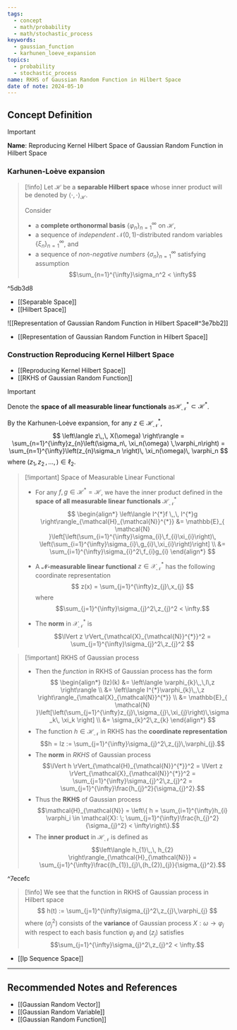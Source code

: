 ```yaml
---
tags:
  - concept
  - math/probability
  - math/stochastic_process
keywords:
  - gaussian_function
  - karhunen_loeve_expansion
topics:
  - probability
  - stochastic_process
name: RKHS of Gaussian Random Function in Hilbert Space
date of note: 2024-05-10
---
```


## Concept Definition

>[!important]
>**Name**:  Reproducing Kernel Hilbert Space of Gaussian Random Function in Hilbert Space

### Karhunen-Loève expansion

>[!info]
>Let $\mathcal{H}$ be a **separable Hilbert space** whose inner product will be denoted by $\left\langle \cdot , \cdot \right\rangle_{\mathcal{H}}$. 
>
>Consider
>- a **complete orthonormal basis** $\{\varphi_n\}_{n=1}^{\infty}$ on $\mathcal{H}$, 
>- a  sequence of *independent* $\mathcal{N}(0, 1)$-distributed random variables $\{\xi_n\}_{n=1}^{\infty}$, and 
>- a sequence of *non-negative numbers* $\{\sigma_n\}_{n=1}^{\infty}$ satisfying assumption $$\sum_{n=1}^{\infty}\sigma_n^2 < \infty$$ 

^5db3d8

- [[Separable Space]]
- [[Hilbert Space]]

![[Representation of Gaussian Random Function in Hilbert Space#^3e7bb2]]

- [[Representation of Gaussian Random Function in Hilbert Space]]

### Construction Reproducing Kernel Hilbert Space

- [[Reproducing Kernel Hilbert Space]]
- [[RKHS of Gaussian Random Function]]

>[!important] 
>Denote the **space of all measurable linear functionals** as$\mathcal{H}_{\mathcal{N}}^{*} \subset \mathcal{H}^{*}$. 
>
>By the Karhunen-Loève expansion, for any $z\in \mathcal{H}_{\mathcal{N}}^{*}$,
>$$
>\left\langle  z\,,\, X(\omega)   \right\rangle = \sum_{n=1}^{\infty}z_{n}\left(\sigma_n\, \xi_n(\omega) \,\varphi_n\right) = \sum_{n=1}^{\infty}\left(z_{n}\sigma_n \right)\, \xi_n(\omega)\, \varphi_n
>$$
>where $(z_{1},z_{2} \,{,}\ldots{,}\,) \in \ell_{2}$.

>[!important] Space of Measurable Linear Functional
>- For any $f, g \in \mathcal{H}^{*} =\mathcal{H}$, we have the inner product defined in the **space of all measurable linear functionals** $\mathcal{H}_{\mathcal{N}}^{*}$
>$$
>\begin{align*}
>\left\langle I^{*}f  \,,\, I^{*}g  \right\rangle_{\mathcal{H}_{\mathcal{N}}^{*}} &= \mathbb{E}_{ \mathcal{N} }\left[\left(\sum_{i=1}^{\infty}\sigma_{i}\,f_{i}\xi_{i}\right)\, \left(\sum_{i=1}^{\infty}\sigma_{i}\,g_{i}\,\xi_{i}\right)\right] \\
>&= \sum_{i=1}^{\infty}\sigma_{i}^2\,f_{i}g_{i}
>\end{align*}
>$$
>
>- A **$\mathcal{N}$-measurable linear functional** $z\in \mathcal{X}_{\mathcal{N}}^{*}$ has the following coordinate representation
>$$
>z(x) = \sum_{j=1}^{\infty}z_{j}\,x_{j}
>$$
>where $$\sum_{j=1}^{\infty}\sigma_{j}^2\,z_{j}^2 < \infty.$$
>- The **norm** in $\mathcal{X}_{\mathcal{N}}^{*}$ is $$\lVert z \rVert_{\mathcal{X}_{\mathcal{N}}^{*}}^2 = \sum_{j=1}^{\infty}\sigma_{j}^2\,z_{j}^2 $$

>[!important] RKHS of Gaussian process 
>- Then the *function* in RKHS of Gaussian process has the form
>$$
>\begin{align*}
>(Iz)(k) &= \left\langle  \varphi_{k}\,,\,I\,z \right\rangle \\
>&= \left\langle  I^{*}\varphi_{k}\,,\,z  \right\rangle_{\mathcal{X}_{\mathcal{N}}^{*}} \\
>&= \mathbb{E}_{ \mathcal{N} }\left[\left(\sum_{j=1}^{\infty}z_{j}\,\sigma_{j}\,\xi_{j}\right)\,\sigma_k\, \xi_k  \right] \\
>&= \sigma_{k}^2\,z_{k}
>\end{align*}
>$$
>- The function $h\in \mathcal{H}_{\mathcal{N}}$ in RKHS has the **coordinate representation**  $$h = Iz := \sum_{j=1}^{\infty}\sigma_{j}^2\,z_{j}\,\varphi_{j}.$$
>- The **norm** in  *RKHS* of Gaussian process $$\lVert h \rVert_{\mathcal{H}_{\mathcal{N}}^{*}}^2 = \lVert z \rVert_{\mathcal{X}_{\mathcal{N}}^{*}}^2 = \sum_{j=1}^{\infty}\sigma_{j}^2\,z_{j}^2 = \sum_{j=1}^{\infty}\frac{h_{j}^2}{\sigma_{j}^2}.$$ 
>- Thus the **RKHS** of Gaussian process $$\mathcal{H}_{\mathcal{N}} = \left\{ h = \sum_{i=1}^{\infty}h_{i} \varphi_i \in \mathcal{X}:  \; \sum_{j=1}^{\infty}\frac{h_{j}^2}{\sigma_{j}^2} < \infty\right\}.$$
>- The **inner product** in $\mathcal{H}_{\mathcal{N}}$ is defined as $$\left\langle  h_{1}\,,\, h_{2}  \right\rangle_{\mathcal{H}_{\mathcal{N}}} = \sum_{j=1}^{\infty}\frac{(h_{1})_{j}\,(h_{2})_{j}}{\sigma_{j}^2}.$$

^7ecefc

>[!info]
>We see that the function in RKHS of Gaussian process in Hilbert space
>$$
>h(t) := \sum_{j=1}^{\infty}\sigma_{j}^2\,z_{j}\,\varphi_{j}
>$$
>where $(\sigma_{j}^2)$ consists of the **variance** of Gaussian process $X: \omega \to \varphi_{j}$ with respect to each basis function $\varphi_{j}$ and $(z_{j})$ satisfies $$\sum_{j=1}^{\infty}\sigma_{j}^2\,z_{j}^2 < \infty.$$ 

- [[lp Sequence Space]]


-----------
##  Recommended Notes and References

- [[Gaussian Random Vector]]
- [[Gaussian Random Variable]]
- [[Gaussian Random Function]]